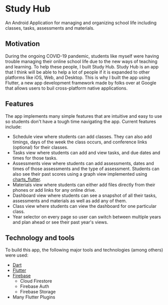 # Study Hub

An Android Application for managing and organizing school life including classes, tasks, assessments and materials.

## Motivation

During the ongoing COVID-19 pandemic, students like myself were having trouble managing their online school life due to the new ways of teaching and learning. To help these people, I built Study Hub. Study Hub is an app that I think will be able to help a lot of people if it is expanded to other platforms like iOS, Web, and Desktop. This is why I built the app using Flutter, a new app development framework made by folks over at Google that allows users to buil cross-platform native applications.

## Features

The app implements many simple features that are intuitive and easy to use so students don't have a tough time navigating the app. Current features include:
- Schedule view where students can add classes. They can also add timings, days of the week the class occurs, and conference links (optional) for their classes.
- Tasks view where students can add and view tasks, and due dates and times for those tasks.
- Assessments view where students can add assessments, dates and times of those assessments and the type of assessment. Students can also see their past scores using a graph view implemented using [charts_flutter](https://pub.dev/packages/charts_flutter).
- Materials view where students can either add files directly from their phones or add links for any online drive.
- Dashboard view where students can see a snapshot of all their tasks, assessments and materials as well as add any of them.
- Class view where students can view the dashboard for one particular class.
- Year selector on every page so user can switch between multiple years and plan ahead or see their past year's views.

## Technology and tools

To build this app, the following major tools and technologies (among others) were used:
- [Dart](https://dart.dev/)
- [Flutter](https://flutter.dev/)
- [Firebase](https://firebase.google.com/)
  - Cloud Firestore
  - Firebase Auth
  - Firebase Storage
- Many Flutter Plugins
